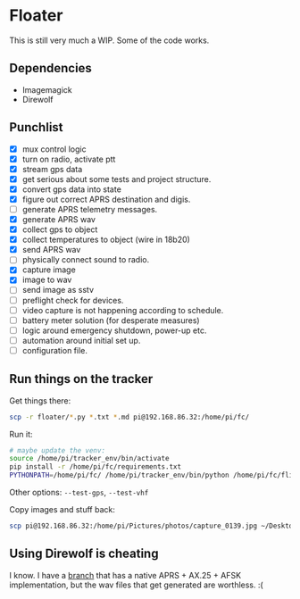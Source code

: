 # Floater

This is still very much a WIP.
Some of the code works.

## Dependencies

* Imagemagick
* Direwolf

## Punchlist

- [x] mux control logic
- [x] turn on radio, activate ptt
- [x] stream gps data
- [x] get serious about some tests and project structure.
- [x] convert gps data into state
- [x] figure out correct APRS destination and digis.
- [ ] generate APRS telemetry messages.
- [x] generate APRS wav
- [x] collect gps to object
- [x] collect temperatures to object (wire in 18b20)
- [x] send APRS wav
- [ ] physically connect sound to radio.
- [x] capture image
- [x] image to wav
- [ ] send image as sstv
- [ ] preflight check for devices.
- [ ] video capture is not happening according to schedule.
- [ ] battery meter solution (for desperate measures)
- [ ] logic around emergency shutdown, power-up etc.
- [ ] automation around initial set up.
- [ ] configuration file.

## Run things on the tracker

Get things there:
```bash
scp -r floater/*.py *.txt *.md pi@192.168.86.32:/home/pi/fc/
```

Run it:
```bash
# maybe update the venv:
source /home/pi/tracker_env/bin/activate
pip install -r /home/pi/fc/requirements.txt
PYTHONPATH=/home/pi/fc/ /home/pi/tracker_env/bin/python /home/pi/fc/flight_controller.py --init
```

Other options: `--test-gps`, `--test-vhf`

Copy images and stuff back:
```bash
scp pi@192.168.86.32:/home/pi/Pictures/photos/capture_0139.jpg ~/Desktop/test_photos/
```

## Using Direwolf is cheating

I know. I have a [branch](https://github.com/gdusbabek/floater/tree/native_afsk) that has a native
APRS + AX.25 + AFSK implementation, but the wav files that get generated are worthless. :(